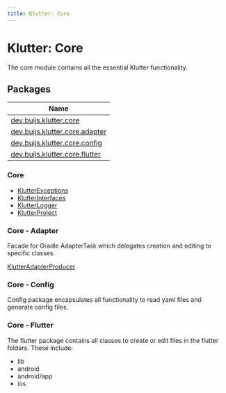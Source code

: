 ```yaml
---
title: Klutter: Core
---
```


# Klutter: Core
The core module contains all the essential Klutter functionality.

## Packages

| Name |
|---|
| [dev.buijs.klutter.core](core/dev.buijs.klutter.core/index.md) |
| [dev.buijs.klutter.core.adapter](core/dev.buijs.klutter.core.adapter/index.md) |
| [dev.buijs.klutter.core.config](core/dev.buijs.klutter.core.config/index.md) |
| [dev.buijs.klutter.core.flutter](core/dev.buijs.klutter.core.flutter/index.md) |

### Core
- [KlutterExceptions](core/dev.buijs.klutter.core/index.md)
- [KlutterInterfaces](core/dev.buijs.klutter.core/index.md)
- [KlutterLogger](core/dev.buijs.klutter.core/-klutter-logger/index.md)
- [KlutterProject](core/dev.buijs.klutter.core/-klutter-project/index.md)

### Core - Adapter
Facade for Gradle AdapterTask which delegates creation and editing to specific classes.

[KlutterAdapterProducer](core/dev.buijs.klutter.core.adapter/-klutter-adapter-producer/-klutter-adapter-producer.md)

### Core - Config
Config package encapsulates all functionality to read yaml files and generate config files.

### Core - Flutter
The flutter package contains all classes to create or edit files in the flutter folders.
These include:
- lib
- android
- android/app
- ios